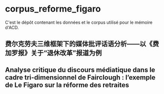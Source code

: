 # corpus_reforme_figaro
C'est le dépôt contenant les données et le corpus utilisé pour le mémoire d'ACD.

## 费尔克劳夫三维框架下的媒体批评话语分析——以《费加罗报》关于“退休改革”报道为例
## Analyse critique du discours médiatique dans le cadre tri-dimensionnel de Fairclough : l’exemple de Le Figaro sur la réforme des retraites

